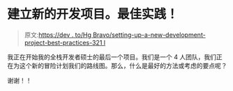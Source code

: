 # 建立新的开发项目。最佳实践！

> 原文:[https://dev . to/Hg Bravo/setting-up-a-new-development-project-best-practices-321 l](https://dev.to/hgbravo/setting-up-a-new-development-project-best-practices-321l)

我正在开始我的全栈开发者硕士的最后一个项目。我们是一个 4 人团队，我们正在为这个新的冒险计划我们的路线图。那么，什么是最好的方法或考虑的要点呢？

谢谢！！